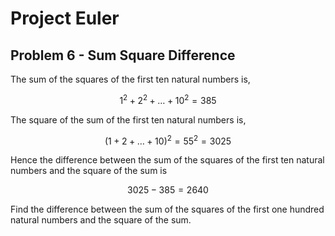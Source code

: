 # Project Euler

## Problem 6 - Sum Square Difference

The sum of the squares of the first ten natural numbers is,

$$1^2 + 2^2 + \dots + 10^2 = 385$$

The square of the sum of the first ten natural numbers is,

$$(1 + 2 + \dots + 10)^2 = 55^2 = 3025$$

Hence the difference between the sum of the squares of the first ten natural numbers and the square of the sum is

$$3025 - 385 = 2640$$

Find the difference between the sum of the squares of the first one hundred natural numbers and the square of the sum.
